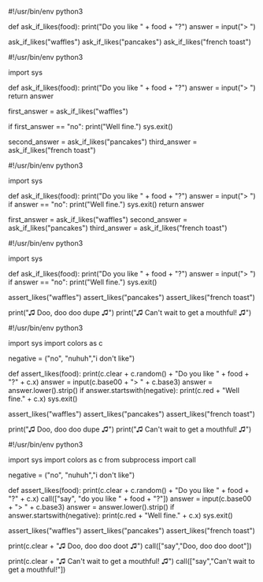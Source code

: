 #!/usr/bin/env python3


def ask_if_likes(food):
    print("Do you like " + food + "?")
    answer = input("> ")

ask_if_likes("waffles")
ask_if_likes("pancakes")
ask_if_likes("french toast")



#!/usr/bin/env python3

import sys

def ask_if_likes(food):
    print("Do you like " + food + "?")
    answer = input("> ")
    return answer

first_answer = ask_if_likes("waffles")

if first_answer == "no":
    print("Well fine.")
    sys.exit()

second_answer = ask_if_likes("pancakes")
third_answer = ask_if_likes("french toast")



#!/usr/bin/env python3

import sys

def ask_if_likes(food):
    print("Do you like " + food + "?")
    answer = input("> ")
    if answer == "no":
        print("Well fine.")
        sys.exit()
    return answer

first_answer = ask_if_likes("waffles")
second_answer = ask_if_likes("pancakes")
third_answer = ask_if_likes("french toast")



#!/usr/bin/env python3

import sys

def ask_if_likes(food):
    print("Do you like " + food + "?")
    answer = input("> ")
    if answer == "no":
        print("Well fine.")
        sys.exit()

assert_likes("waffles")
assert_likes("pancakes")
assert_likes("french toast")

print("♫ Doo, doo doo dupe ♫")
print("♫ Can't wait to get a mouthful! ♫")

#!/usr/bin/env python3

import sys
import colors as c

negative = ("no", "nuhuh","i don't like")

def assert_likes(food):
    print(c.clear + c.random() + "Do you like " + food + "?" + c.x)
    answer = input(c.base00 + "> " + c.base3)
    answer = answer.lower().strip()
    if answer.startswith(negative): 
        print(c.red + "Well fine." + c.x)
        sys.exit()

assert_likes("waffles")
assert_likes("pancakes")
assert_likes("french toast")

print("♫ Doo, doo doo dupe ♫")
print("♫ Can't wait to get a mouthful! ♫")

#!/usr/bin/env python3

import sys
import colors as c
from subprocess import call

negative = ("no", "nuhuh","i don't like")

def assert_likes(food):
    print(c.clear + c.random() + "Do you like " + food + "?" + c.x)
    call(["say", "do you like " + food + "?"])
    answer = input(c.base00 + "> " + c.base3)
    answer = answer.lower().strip()
    if answer.startswith(negative): 
        print(c.red + "Well fine." + c.x)
        sys.exit()

assert_likes("waffles")
assert_likes("pancakes")
assert_likes("french toast")

print(c.clear + "♫ Doo, doo doo doot ♫")
call(["say","Doo, doo doo doot"])

print(c.clear + "♫ Can't wait to get a mouthful! ♫")
call(["say","Can't wait to get a mouthful!"])


